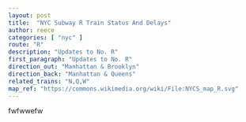 ```yaml
---
layout: post
title:  "NYC Subway R Train Status And Delays"
author: reece
categories: [ "nyc" ]
route: "R"
description: "Updates to No. R"
first_paragraph: "Updates to No. R"
direction_out: "Manhattan & Brooklyn"
direction_back: "Manhattan & Queens"
related_trains: "N,Q,W"
map_ref: "https://commons.wikimedia.org/wiki/File:NYCS_map_R.svg"
---
```


fwfwwefw
